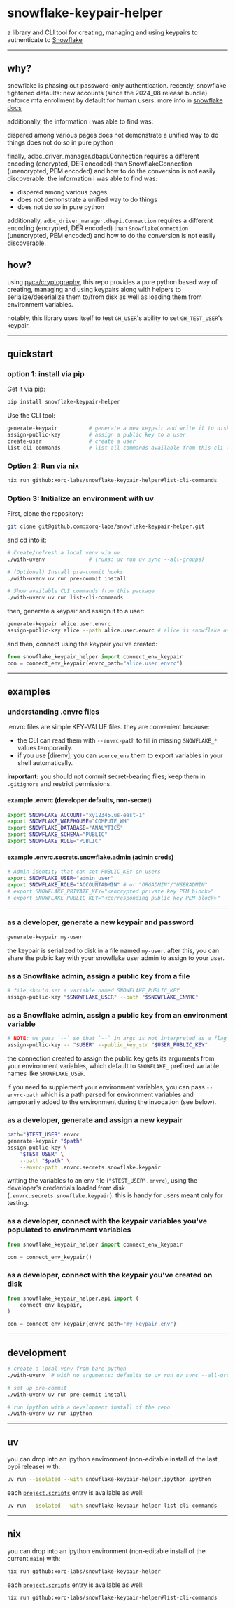 # snowflake-keypair-helper

a library and CLI tool for creating, managing and using keypairs to authenticate to [Snowflake](www.snowflake.com)

---

## why?
snowflake is phasing out password-only authentication. recently, snowflake
tightened defaults: new accounts (since the 2024_08 release bundle) enforce mfa
enrollment by default for human users. more info in [snowflake
docs](https://docs.snowflake.com/en/release-notes/bcr-bundles/2024_08/bcr-1784)

additionally, the information i was able to find was:

dispered among various pages
does not demonstrate a unified way to do things
does not do so in pure python

finally, adbc_driver_manager.dbapi.Connection requires a different encoding
(encrypted, DER encoded) than SnowflakeConnection (unencrypted, PEM encoded)
and how to do the conversion is not easily discoverable.
the information i was able to find was:
- dispered among various pages
- does not demonstrate a unified way to do things
- does not do so in pure python

additionally, `adbc_driver_manager.dbapi.Connection` requires a different encoding (encrypted, DER encoded) than `SnowflakeConnection` (unencrypted, PEM encoded) and how to do the conversion is not easily discoverable.

## how?

using [pyca/cryptography](https://github.com/pyca/cryptography), this repo provides a pure python based way of creating, managing and using keypairs along with helpers to serialize/deserialize them to/from disk as well as loading them from environment variables.

notably, this library uses itself to test `GH_USER`'s ability to set `GH_TEST_USER`'s keypair.

---

## quickstart

### option 1: install via pip

Get it via pip:

```bash
pip install snowflake-keypair-helper
```

Use the CLI tool:

```bash
generate-keypair          # generate a new keypair and write it to disk
assign-public-key         # assign a public key to a user
create-user               # create a user
list-cli-commands         # list all commands available from this cli (snowflake_keypair_helper)
```

### Option 2: Run via nix

```bash
nix run github:xorq-labs/snowflake-keypair-helper#list-cli-commands
```

### Option 3: Initialize an environment with uv

First, clone the repository:

```bash
git clone git@github.com:xorq-labs/snowflake-keypair-helper.git
```

and cd into it:

```bash
# Create/refresh a local venv via uv
./with-uvenv              # (runs: uv run uv sync --all-groups)

# (Optional) Install pre-commit hooks
./with-uvenv uv run pre-commit install

# Show available CLI commands from this package
./with-uvenv uv run list-cli-commands
```

then, generate a keypair and assign it to a user:

```bash
generate-keypair alice.user.envrc
assign-public-key alice --path alice.user.envrc # alice is snowflake user name and assumes admin role
```

and then, connect using the keypair you've created:

```python
from snowflake_keypair_helper import connect_env_keypair
con = connect_env_keypair(envrc_path="alice.user.envrc")
```

---

## examples

### understanding .envrc files

.envrc files are simple KEY=VALUE files. they are convenient because:

- the CLI can read them with `--envrc-path` to fill in missing `SNOWFLAKE_*` values temporarily.
- if you use [direnv], you can `source_env` them to export variables in your shell automatically.

**important:** you should not commit secret-bearing files; keep them in `.gitignore` and restrict permissions.

#### example .envrc (developer defaults, non-secret)

```bash
export SNOWFLAKE_ACCOUNT="xy12345.us-east-1"
export SNOWFLAKE_WAREHOUSE="COMPUTE_WH"
export SNOWFLAKE_DATABASE="ANALYTICS"
export SNOWFLAKE_SCHEMA="PUBLIC"
export SNOWFLAKE_ROLE="PUBLIC"
```

#### example .envrc.secrets.snowflake.admin (admin creds)

```bash
# Admin identity that can set PUBLIC_KEY on users
export SNOWFLAKE_USER="admin_user"
export SNOWFLAKE_ROLE="ACCOUNTADMIN" # or "ORGADMIN"/"USERADMIN"
# export SNOWFLAKE_PRIVATE_KEY="<encrypted private key PEM block>"
# export SNOWFLAKE_PUBLIC_KEY="<corresponding public key PEM block>"
```

---

### as a developer, generate a new keypair and password

```bash
generate-keypair my-user
```

the keypair is serialized to disk in a file named `my-user`. after this, you can share the public key with your snowflake user admin to assign to your user.

### as a Snowflake admin, assign a public key from a file

```bash
# file should set a variable named SNOWFLAKE_PUBLIC_KEY
assign-public-key "$SNOWFLAKE_USER" --path "$SNOWFLAKE_ENVRC"
```

### as a Snowflake admin, assign a public key from an environment variable

```bash
# NOTE: we pass `--` so that `--` in args is not interpreted as a flag
assign-public-key -- "$USER" --public_key_str "$USER_PUBLIC_KEY"
```

the connection created to assign the public key gets its arguments from your environment variables, which default to `SNOWFLAKE_` prefixed variable names like `SNOWFLAKE_USER`.

if you need to supplement your environment variables, you can pass `--envrc-path` which is a path parsed for environment variables and temporarily added to the environment during the invocation (see below).

### as a developer, generate and assign a new keypair

```bash
path="$TEST_USER".envrc
generate-keypair "$path"
assign-public-key \
    "$TEST_USER" \
    --path "$path" \
    --envrc-path .envrc.secrets.snowflake.keypair
```

writing the variables to an env file (`"$TEST_USER".envrc`), using the developer's credentials loaded from disk (`.envrc.secrets.snowflake.keypair`). this is handy for users meant only for testing.

### as a developer, connect with the keypair variables you've populated to environment variables

```python
from snowflake_keypair_helper import connect_env_keypair

con = connect_env_keypair()
```

### as a developer, connect with the keypair you've created on disk

```python
from snowflake_keypair_helper.api import (
    connect_env_keypair,
)

con = connect_env_keypair(envrc_path="my-keypair.env")
```

---

## development

```bash
# create a local venv from bare python
./with-uvenv  # with no arguments: defaults to uv run uv sync --all-groups

# set up pre-commit
./with-uvenv uv run pre-commit install

# run ipython with a development install of the repo
./with-uvenv uv run ipython
```

---

## uv

you can drop into an ipython environment (non-editable install of the last pypi release) with:

```bash
uv run --isolated --with snowflake-keypair-helper,ipython ipython
```

each [`project.scripts`](https://github.com/xorq-labs/snowflake-keypair-helper/blob/main/pyproject.toml#L31-L34) entry is available as well:

```bash
uv run --isolated --with snowflake-keypair-helper list-cli-commands
```

---

## nix

you can drop into an ipython environment (non-editable install of the current `main`) with:

```bash
nix run github:xorq-labs/snowflake-keypair-helper
```

each [`project.scripts`](https://github.com/xorq-labs/snowflake-keypair-helper/blob/main/pyproject.toml#L31-L34) entry is available as well:

```bash
nix run github:xorq-labs/snowflake-keypair-helper#list-cli-commands
```
